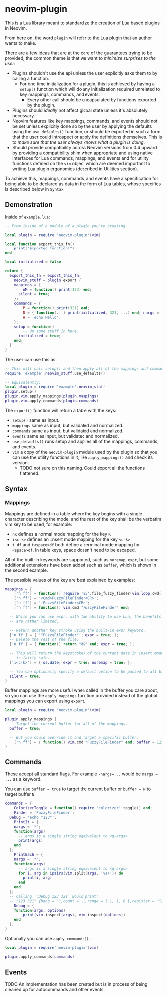 # neovim-plugin

This is a Lua library meant to standardize the creation of Lua based plugins in Neovim.

From here on, the word `plugin` will refer to the Lua plugin that an author wants to make.

There are a few ideas that are at the core of the guarantees trying to be provided, the
common theme is that we want to *minimize surprises to the user*:

- Plugins shouldn't use the api unless the user explicitly asks them to by calling a function.
  - For one time initialization for a plugin, this is achieved by having a `setup()` function
    which will do any initialization required unrelated to key mappings, commands, and events.
	- Every other call should be encapsulated by functions exported by the plugin.
- Plugins should *ideally* not affect global state unless it's absolutely necessary.
- Neovim features like key mappings, commands, and events should not be set unless explicitly done
so by the user by applying the defaults using the `use_defaults()` function, or should be exported in such a form that the user
could introspect or apply the definitions themselves. This is to *make sure that the user always knows
what a plugin is doing*.
- Should provide compatibility across Neovim versions from 0.4 upward by providing a compatibility shim
when appropriate and using native interfaces for Lua commands, mappings, and events and for
utility functions defined on the `vim` object which are deemed important to
writing Lua plugin ergonomics (described in Utilities section).

To achieve this, mappings, commands, and events have a specification for being able to be declared as
data in the form of Lua tables, whose specifics is described below in `Syntax`

## Demonstration

Inside of `example.lua`:

```lua
-- From inside of a module of a plugin you're creating.

local plugin = require 'neovim-plugin'(vim)

local function export_this_fn()
	print("Exported function!")
end

local initialized = false

return {
  export_this_fn = export_this_fn;
	neovim_stuff = plugin.export {
  	mappings = {
  		nM = function() print(123) end;
      silent = true;
  	};
  	commands = {
  		P = function() print(321) end;
  		D = { function(...) print(initialized, 321, ...) end; nargs = '*'; };
  		A = 'echo Hello';
  	};
    setup = function()
  	    -- Do some stuff in here.
      initialized = true;
    end;
  }
}
```

The user can use this as:

```lua
-- This will call setup() and then apply all of the mappings and commands.
require 'example'.neovim_stuff.use_defaults()

-- Equivalently:
local plugin = require 'example'.neovim_stuff
plugin.setup()
plugin.vim.apply_mappings(plugin.mappings)
plugin.vim.apply_commands(plugin.commands)
```

The `export()` function will return a table with the keys:

- `setup()` same as input.
- `mappings` same as input, but validated and normalized.
- `commands` same as input, but validated and normalized.
- `events` same as input, but validated and normalized.
- `use_defaults()` runs setup and applies all of the mappings, commands, and events.
- `vim` a copy of the `neovim-plugin` module used by the plugin so that you can
  use the utility functions in it, like `apply_mappings()` and check its version.
  - TODO not sure on this naming. Could export all the functions flattened.

## Syntax

### Mappings

Mappings are defined in a table where the key begins with a single character describing
the mode, and the rest of the key shall be the verbatim vim key to be used, for example:

- `nK` defines a `n`ormal mode mapping for the key `K`
- `i<c-k>` defines an `i`nsert mode mapping for the key `<c-k>`
- `t df` and `t<space>df` both define a `t`erminal mode mapping for `<space>df`. In table
keys, space doesn't need to be escaped.

All of the built-in keywords are supported, such as `noremap`, `expr`, but some additional
extensions have been added such as `buffer`, which is shown in the second example.

The possible values of the key are best explained by examples:

```lua
mappings = {
	['n ff'] = function() require 'ui'.file_fuzzy_finder(vim.loop.cwd()) end;
	['n ff'] = '<Cmd>FuzzyFileFinder<CR>';
	['n ff'] = ':FuzzyFileFinder<CR>';
	['n ff'] = function() vim.cmd "FuzzyFileFinder" end;

  -- While you can use expr, with the ability to use Lua, the benefits
  -- are rather limited.

  -- Return another key stroke using the built-in expr keyword.
  ['n ff'] = { '"FuzzyFileFinder"'; expr = true; };
  -- Delete the rest of the file.
  ['n ff'] = { function() return "dG" end; expr = true; };

  -- This will return the keystrokes of the current date in insert mode, which
  -- is fairly safe...
  ['i<c-k>'] = { os.date; expr = true; noremap = true; };

  -- You can optionally specify a default option to be passed to all bindings in this dictionary.
  silent = true;
}
```

Buffer mappings are more useful when called in the buffer you care about, so you can use
the `apply_mappings` function provided instead of the global mappings you can export
using `export`.

```lua
local plugin = require 'neovim-plugin'(vim)

plugin.apply_mappings {
  -- Target the current buffer for all of the mappings.
  buffer = true;

  -- But you could override it and target a specific buffer.
	['n ff'] = { function() vim.cmd "FuzzyFileFinder" end; buffer = 123; };
}
```

## Commands

These accept all standard flags. For example `-nargs=...` would be `nargs = ...` as a keyword.

You can use `buffer = true` to target the current buffer or `buffer = N` to target buffer `N`.

```lua
commands = {
	ColorizerToggle = function() require 'colorizer'.toggle() end;
	Finder = 'FuzzyFileFinder';
  Debug = 'echo "123"';
	PrintIt = {
    nargs = '*';
    function(args)
      -- args is a single string equivalent to <q-args>
      print(args)
    end
  };
	PrintEach = {
    nargs = '*';
    function(args)
      -- args is a single string equivalent to <q-args>
      for i, arg in ipairs(vim.split(args, '%s+')) do
        print(i, arg)
      end
    end
  };
  -- Calling `:Debug 123 321` would print:
  -- "123 321" {bang = "",count = -1,range = { 1, 1, 0 },register = ""}
	Debug = {
    function(args, options)
	    print(vim.inspect(args), vim.inspect(options))
    end
  };
}
```

Optionally you can use `apply_commands()`.

```lua
local plugin = require'neovim-plugin'(vim)

plugin.apply_commands(commands)
```

## Events

TODO An implementation has been created but is in process of being cleaned up
for autocommands and other events.
